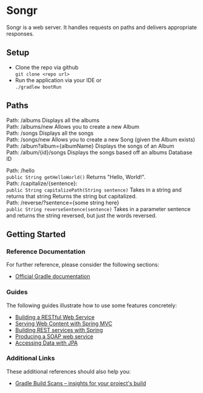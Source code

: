 # Songr

Songr is a web server.  It handles requests on paths and delivers appropriate responses.

## Setup
* Clone the repo via github\
```git clone <repo url>```
* Run the application via your IDE or\
```./gradlew bootRun```

## Paths

Path: /albums Displays all the albums\
Path: /albums/new Allows you to create a new Album\
Path: /songs Displays all the songs\
Path: /songs/new Allows you to create a new Song (given the Album exists)\
Path: /album?album={albumName} Displays the songs of an Album\
Path: /album/{id}/songs Displays the songs based off an albums Database ID



Path: /hello\
```public String getHelloWorld()``` Returns "Hello, World!".\
Path: /capitalize/{sentence}:\
```public String capitalizePath(String sentence)``` Takes in a string and returns that string Returns the string but capitalized.\
Path: /reverse/?sentence={some string here}\
  ```public String reverseSentence(sentence)``` Takes in a parameter sentence and returns the string reversed, but just the words reversed.

## Getting Started

### Reference Documentation
For further reference, please consider the following sections:

* [Official Gradle documentation](https://docs.gradle.org)

### Guides
The following guides illustrate how to use some features concretely:

* [Building a RESTful Web Service](https://spring.io/guides/gs/rest-service/)
* [Serving Web Content with Spring MVC](https://spring.io/guides/gs/serving-web-content/)
* [Building REST services with Spring](https://spring.io/guides/tutorials/bookmarks/)
* [Producing a SOAP web service](https://spring.io/guides/gs/producing-web-service/)
* [Accessing Data with JPA](https://spring.io/guides/gs/accessing-data-jpa/)

### Additional Links
These additional references should also help you:

* [Gradle Build Scans – insights for your project's build](https://scans.gradle.com#gradle)

